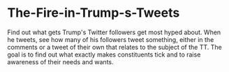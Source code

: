 # The-Fire-in-Trump-s-Tweets
Find out what gets Trump's Twitter followers get most hyped about.  When he tweets, see how many of his followers tweet something, either in the comments or a tweet of their own that relates to the subject of the TT.  The goal is to find out what exactly makes constituents tick and to raise awareness of their needs and wants. 
